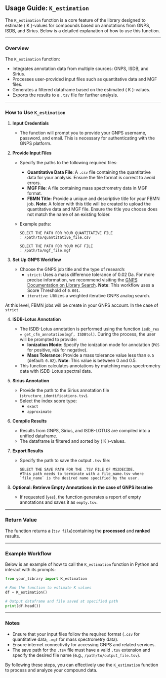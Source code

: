 ## Usage Guide: `K_estimation`

The `K_estimation` function is a core feature of the library designed to estimate \( K \)-values for compounds based on annotations from GNPS, ISDB, and Sirius. Below is a detailed explanation of how to use this function.

---

### **Overview**
The `K_estimation` function:
- Integrates annotation data from multiple sources: GNPS, ISDB, and Sirius.
- Processes user-provided input files such as quantitative data and MGF files.
- Generates a filtered dataframe based on the estimated \( K \)-values.
- Exports the results to a `.tsv` file for further analysis.

---

### **How to Use `K_estimation`**

1. **Input Credentials**
   - The function will prompt you to provide your GNPS username, password, and email. This is necessary for authenticating with the GNPS platform.

2. **Provide Input Files**
   - Specify the paths to the following required files:
     - **Quantitative Data File**: A `.csv` file containing the quantitative data for your analysis. Ensure the file format is correct to avoid errors.
     - **MGF File**: A file containing mass spectrometry data in MGF format.
     - **FBMN Title:** Provide a unique and descriptive title for your FBMN job. **Note**: A folder with this title will be created to upload the quantitative data and MGF file. Ensure the title you choose does not match the name of an existing folder.
   
   - Example paths:
     ```plaintext
     SELECT THE PATH FOR YOUR QUANTITATIVE FILE 
     : /path/to/quantitative_file.csv

     SELECT THE PATH FOR YOUR MGF FILE 
     : /path/to/mgf_file.mgf
     ```

4. **Set Up GNPS Workflow**
   - Choose the GNPS job title and the type of research:
     - `strict`: Uses a mass difference tolerance of 0.02 Da. For more precise information, we recommend visiting the [GNPS Documentation on Library Search](https://ccms-ucsd.github.io/GNPSDocumentation/librarysearch/). **Note**: This workflow uses a Score Threshold of `0.001`.
     - `iterative`: Utilizes a weighted iterative GNPS analog search.

At this level, FBMN jobs will be create in your GNPS account. In the case of `strict`

4. **ISDB-Lotus Annotation**
   - The ISDB-Lotus annotation is performed using the function `isdb_res = get_cfm_annotation(mgf, ISDBtol)`. During the process, the user will be prompted to provide:
     - **Ionization Mode**: Specify the ionization mode for annotation (`POS` for positive, `NEG` for negative).
     - **Mass Tolerance**: Provide a mass tolerance value less than `0.5` (default: `0.02`). **Note**: This value is between 0 and 0.5.
   - This function calculates annotations by matching mass spectrometry data with ISDB-Lotus spectral data.

5. **Sirius Annotation**
   - Provide the path to the Sirius annotation file (`structure_identifications.tsv`).
   - Select the index score type:
     - `exact`
     - `approximate`

6. **Compile Results**
   - Results from GNPS, Sirius, and ISDB-LOTUS are compiled into a unified dataframe.
   - The dataframe is filtered and sorted by \( K \)-values.

7. **Export Results**
   - Specify the path to save the output `.tsv` file:
     ```plaintext
     SELECT THE SAVE PATH FOR THE .TSV FILE OF MS2DECIDE. 
     #This path needs to terminate with a file_name.tsv where `file_name` is the desired name specified by the user.
     ```

8. **Optional: Retrieve Empty Annotations in the case of GNPS iterative**
   - If requested (`yes`), the function generates a report of empty annotations and saves it as `empty.tsv`.

---

### **Return Value**
The function returns a (`tsv file`)containing the **processed** and **ranked** results.

---

### **Example Workflow**
Below is an example of how to call the `K_estimation` function in Python and interact with its prompts:

```python
from your_library import K_estimation

# Run the function to estimate K values
df = K_estimation()

# Output dataframe and file saved at specified path
print(df.head())
```

---

### **Notes**
- Ensure that your input files follow the required format (`.csv` for quantitative data, `.mgf` for mass spectrometry data).
- Ensure internet connectivity for accessing GNPS and related services.
- The save path for the `.tsv` file must have a valid `.tsv` extension and specify the desired file name (e.g., `/path/to/output_file.tsv`).

By following these steps, you can effectively use the `K_estimation` function to process and analyze your compound data.

